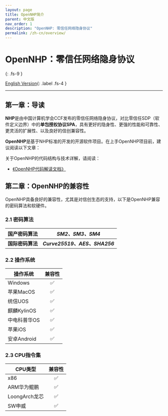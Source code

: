 ```yaml
---
layout: page
title: OpenNHP简介
parent: 中文版
nav_order: 1
description: "OpenNHP: 零信任网络隐身协议"
permalink: /zh-cn/overview/
---
```


# OpenNHP：零信任网络隐身协议
{: .fs-9 }

[English Version](/){: .label .fs-4 }

---

## 第一章：导读

**NHP**是由中国计算机学会CCF发布的零信任网络隐身协议，对比零信任SDP（软件定义边界）中的**单包授权协议SPA**，具有更好的隐身性、更强的性能和可靠性、更灵活的扩展性、以及良好的信创兼容性。

**OpenNHP**是基于NHP标准的开发的开源软件项目。在上手OpenNHP项目前，建议阅读以下文章：

关于OpenNHP的代码结构与技术详解，请阅读：

- [《OpenNHP代码解读文档》](../code/)

## 第二章：OpenNHP的兼容性

OpenNHP具备良好的兼容性，尤其是对信创生态的支持，以下是OpenNHP兼容的密码算法和软硬件。

### 2.1 密码算法

| 国产密码算法 |  *SM2、SM3、SM4*  |  
|---|---|
| **国际密码算法**   |  ***Curve25519、AES、SHA256***  |

### 2.2 操作系统

| 操作系统 |  兼容性  |
|---|:---:|
| Windows   |  ✅ |
| 苹果MacOS   |  ✅ |
| 统信UOS   |  ✅ |
| 麒麟KylinOS   |  ✅ |
| 中电科普华OS   |  ✅ |  
| 苹果iOS   |  ✅ |
| 安卓Android   |  ✅ |

### 2.3 CPU指令集

| CPU类型 |  兼容性  |
|---|:---:|
| x86   |  ✅ |
| ARM华为鲲鹏   |  ✅ |
|  LoongArch龙芯   |  ✅ |
|  SW申威   |  ✅ |

